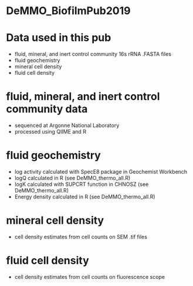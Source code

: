 # DeMMO_BiofilmPub2019

# Data used in this pub

- fluid, mineral, and inert control community 16s rRNA .FASTA files 
- fluid geochemistry 
- mineral cell density 
- fluid cell density 

# fluid, mineral, and inert control community data

- sequenced at Argonne National Laboratory
- processed using QIIME and R 

# fluid geochemistry 

- log activity calculated with SpecE8 package in Geochemist Workbench
- logQ calculated in R (see DeMMO_thermo_all.R)
- logK calculated with SUPCRT function in CHNOSZ (see DeMMO_thermo_all.R)
- Energy density calculated in R (see DeMMO_thermo_all.R)

# mineral cell density 

- cell density estimates from cell counts on SEM .tif files 

# fluid cell density 

- cell density estimates from cell counts on fluorescence scope 
